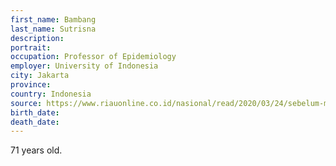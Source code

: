 ```yaml
---
first_name: Bambang
last_name: Sutrisna
description: 
portrait: 
occupation: Professor of Epidemiology
employer: University of Indonesia
city: Jakarta
province: 
country: Indonesia
source: https://www.riauonline.co.id/nasional/read/2020/03/24/sebelum-meninggal-akibat-covid-19-prof-bambang-sutrisna-telpon-anak-karena-sesak-nafas
birth_date: 
death_date: 
---
```


71 years old.